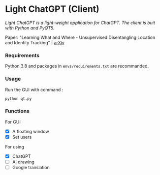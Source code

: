 # Light ChatGPT (Client)

*Light ChatGPT is a light-weight application for ChatGPT. The client is buit with Python and PyQT5.* 

Paper: "Learning What and Where - Unsupervised Disentangling Location and Identity Tracking" | [arXiv](https://arxiv.org/abs/2205.13349)


### Requirements

Python 3.8 and packages in `envs/requirements.txt` are recommanded.


### Usage

Run the GUI with command :

```bash
python qt.py
```


### Functions

For GUI
- [x] A floating window
- [x] Set users

For using 
- [x] ChatGPT
- [ ] AI drawing
- [ ] Google translation 